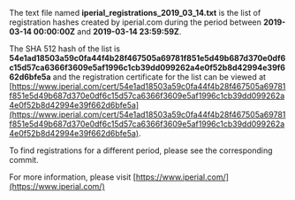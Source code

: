 The text file named **iperial_registrations_2019_03_14.txt** is the list of registration hashes created by iperial.com during the period between **2019-03-14 00:00:00Z** and **2019-03-14 23:59:59Z**.

The SHA 512 hash of the list is **54e1ad18503a59c0fa44f4b28f467505a69781f851e5d49b687d370e0df6c15d57ca6366f3609e5af1996c1cb39dd099262a4e0f52b8d42994e39f662d6bfe5a** and the registration certificate for the list can be viewed at [https://www.iperial.com/cert/54e1ad18503a59c0fa44f4b28f467505a69781f851e5d49b687d370e0df6c15d57ca6366f3609e5af1996c1cb39dd099262a4e0f52b8d42994e39f662d6bfe5a](https://www.iperial.com/cert/54e1ad18503a59c0fa44f4b28f467505a69781f851e5d49b687d370e0df6c15d57ca6366f3609e5af1996c1cb39dd099262a4e0f52b8d42994e39f662d6bfe5a).

To find registrations for a different period, please see the corresponding commit.

For more information, please visit [https://www.iperial.com/](https://www.iperial.com/)
